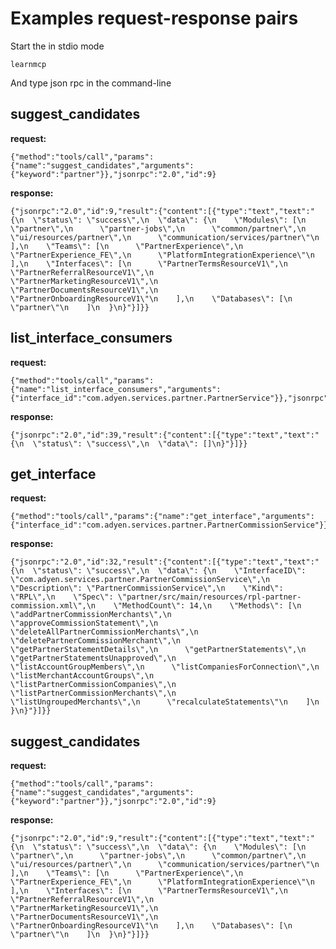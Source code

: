 # Examples request-response pairs

Start the in stdio mode

    learnmcp

And type json rpc in the command-line

## suggest_candidates

**request:**

    {"method":"tools/call","params":{"name":"suggest_candidates","arguments":{"keyword":"partner"}},"jsonrpc":"2.0","id":9}

**response:**

    {"jsonrpc":"2.0","id":9,"result":{"content":[{"type":"text","text":"{\n  \"status\": \"success\",\n  \"data\": {\n    \"Modules\": [\n      \"partner\",\n      \"partner-jobs\",\n      \"common/partner\",\n      \"ui/resources/partner\",\n      \"communication/services/partner\"\n    ],\n    \"Teams\": [\n      \"PartnerExperience\",\n      \"PartnerExperience_FE\",\n      \"PlatformIntegrationExperience\"\n    ],\n    \"Interfaces\": [\n      \"PartnerTermsResourceV1\",\n      \"PartnerReferralResourceV1\",\n      \"PartnerMarketingResourceV1\",\n      \"PartnerDocumentsResourceV1\",\n      \"PartnerOnboardingResourceV1\"\n    ],\n    \"Databases\": [\n      \"partner\"\n    ]\n  }\n}"}]}}

## list_interface_consumers

**request:**

    {"method":"tools/call","params":{"name":"list_interface_consumers","arguments":{"interface_id":"com.adyen.services.partner.PartnerService"}},"jsonrpc":"2.0","id":39}

**response:**

    {"jsonrpc":"2.0","id":39,"result":{"content":[{"type":"text","text":"{\n  \"status\": \"success\",\n  \"data\": []\n}"}]}}


## get_interface

**request:**

    {"method":"tools/call","params":{"name":"get_interface","arguments":{"interface_id":"com.adyen.services.partner.PartnerCommissionService"}},"jsonrpc":"2.0","id":32}

**response:**

    {"jsonrpc":"2.0","id":32,"result":{"content":[{"type":"text","text":"{\n  \"status\": \"success\",\n  \"data\": {\n    \"InterfaceID\": \"com.adyen.services.partner.PartnerCommissionService\",\n    \"Description\": \"PartnerCommissionService\",\n    \"Kind\": \"RPL\",\n    \"Spec\": \"partner/src/main/resources/rpl-partner-commission.xml\",\n    \"MethodCount\": 14,\n    \"Methods\": [\n      \"addPartnerCommissionMerchants\",\n      \"approveCommissionStatement\",\n      \"deleteAllPartnerCommissionMerchants\",\n      \"deletePartnerCommissionMerchant\",\n      \"getPartnerStatementDetails\",\n      \"getPartnerStatements\",\n      \"getPartnerStatementsUnapproved\",\n      \"listAccountGroupMembers\",\n      \"listCompaniesForConnection\",\n      \"listMerchantAccountGroups\",\n      \"listPartnerCommissionCompanies\",\n      \"listPartnerCommissionMerchants\",\n      \"listUngroupedMerchants\",\n      \"recalculateStatements\"\n    ]\n  }\n}"}]}}

## suggest_candidates

**request:**

    {"method":"tools/call","params":{"name":"suggest_candidates","arguments":{"keyword":"partner"}},"jsonrpc":"2.0","id":9}

**response:**

    {"jsonrpc":"2.0","id":9,"result":{"content":[{"type":"text","text":"{\n  \"status\": \"success\",\n  \"data\": {\n    \"Modules\": [\n      \"partner\",\n      \"partner-jobs\",\n      \"common/partner\",\n      \"ui/resources/partner\",\n      \"communication/services/partner\"\n    ],\n    \"Teams\": [\n      \"PartnerExperience\",\n      \"PartnerExperience_FE\",\n      \"PlatformIntegrationExperience\"\n    ],\n    \"Interfaces\": [\n      \"PartnerTermsResourceV1\",\n      \"PartnerReferralResourceV1\",\n      \"PartnerMarketingResourceV1\",\n      \"PartnerDocumentsResourceV1\",\n      \"PartnerOnboardingResourceV1\"\n    ],\n    \"Databases\": [\n      \"partner\"\n    ]\n  }\n}"}]}}
